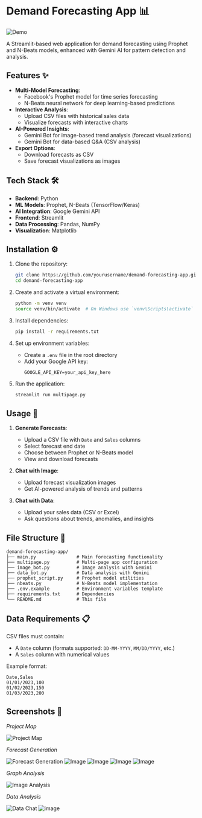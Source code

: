 # Demand Forecasting App 📊

![Demo](https://github.com/user-attachments/assets/9fc5bf11-8f60-4780-8e4d-2280cb09943a)

A Streamlit-based web application for demand forecasting using Prophet and N-Beats models, enhanced with Gemini AI for pattern detection and analysis.

## Features ✨

- **Multi-Model Forecasting**:
  - Facebook's Prophet model for time series forecasting
  - N-Beats neural network for deep learning-based predictions
- **Interactive Analysis**:
  - Upload CSV files with historical sales data
  - Visualize forecasts with interactive charts
- **AI-Powered Insights**:
  - Gemini Bot for image-based trend analysis (forecast visualizations)
  - Gemini Bot for data-based Q&A (CSV analysis)
- **Export Options**:
  - Download forecasts as CSV
  - Save forecast visualizations as images

## Tech Stack 🛠️

- **Backend**: Python
- **ML Models**: Prophet, N-Beats (TensorFlow/Keras)
- **AI Integration**: Google Gemini API
- **Frontend**: Streamlit
- **Data Processing**: Pandas, NumPy
- **Visualization**: Matplotlib

## Installation ⚙️

1. Clone the repository:
   ```bash
   git clone https://github.com/yourusername/demand-forecasting-app.git
   cd demand-forecasting-app
   ```

2. Create and activate a virtual environment:
   ```bash
   python -m venv venv
   source venv/bin/activate  # On Windows use `venv\Scripts\activate`
   ```

3. Install dependencies:
   ```bash
   pip install -r requirements.txt
   ```

4. Set up environment variables:
   - Create a `.env` file in the root directory
   - Add your Google API key:
     ```
     GOOGLE_API_KEY=your_api_key_here
     ```

5. Run the application:
   ```bash
   streamlit run multipage.py
   ```

## Usage 🚀

1. **Generate Forecasts**:
   - Upload a CSV file with `Date` and `Sales` columns
   - Select forecast end date
   - Choose between Prophet or N-Beats model
   - View and download forecasts

2. **Chat with Image**:
   - Upload forecast visualization images
   - Get AI-powered analysis of trends and patterns

3. **Chat with Data**:
   - Upload your sales data (CSV or Excel)
   - Ask questions about trends, anomalies, and insights

## File Structure 📂

```
demand-forecasting-app/
├── main.py               # Main forecasting functionality
├── multipage.py          # Multi-page app configuration
├── image_bot.py          # Image analysis with Gemini
├── data_bot.py           # Data analysis with Gemini
├── prophet_script.py     # Prophet model utilities
├── nbeats.py             # N-Beats model implementation
├── .env.example          # Environment variables template
├── requirements.txt      # Dependencies
└── README.md             # This file
```

## Data Requirements 📋

CSV files must contain:
- A `Date` column (formats supported: `DD-MM-YYYY`, `MM/DD/YYYY`, etc.)
- A `Sales` column with numerical values

Example format:
```
Date,Sales
01/01/2023,100
01/02/2023,150
01/03/2023,200
```

## Screenshots 📸

*Project Map*

![Project Map](https://github.com/user-attachments/assets/699243ba-465e-47af-a561-7d7456fcbd18)

*Forecast Generation*

![Forecast Generation](https://github.com/user-attachments/assets/5d3a5260-3089-4aac-99e1-493d0ca1b7bb)
![Image](https://github.com/user-attachments/assets/85ba92e6-7a27-49f4-b494-257c38933e2c)
![Image](https://github.com/user-attachments/assets/cdda008e-a14e-4c1f-9151-dd4f83ec7d12)
![Image](https://github.com/user-attachments/assets/fd6964b5-fbf3-4f96-916f-8947d5982c57)
![Image](https://github.com/user-attachments/assets/b30650ee-389b-4aab-8acf-b64bd1cea4b8)

*Graph Analysis*

![Image Analysis](https://github.com/user-attachments/assets/93a0b02d-7b25-446b-a851-e58b51989500)

*Data Analysis*

![Data Chat](https://github.com/user-attachments/assets/d58a26d3-34fb-4931-a439-29af9f4a7201)
![image](https://github.com/user-attachments/assets/447374a1-06a8-48fd-b0ae-15bd25d842da)
```
